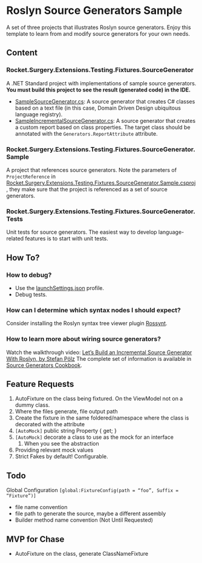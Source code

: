 # Roslyn Source Generators Sample

A set of three projects that illustrates Roslyn source generators. Enjoy this template to learn from and modify source generators for your own needs.

## Content
### Rocket.Surgery.Extensions.Testing.Fixtures.SourceGenerator
A .NET Standard project with implementations of sample source generators.
**You must build this project to see the result (generated code) in the IDE.**

- [SampleSourceGenerator.cs](SampleSourceGenerator.cs): A source generator that creates C# classes based on a text file (in this case, Domain Driven Design ubiquitous language registry).
- [SampleIncrementalSourceGenerator.cs](SampleIncrementalSourceGenerator.cs): A source generator that creates a custom report based on class properties. The target class should be annotated with the `Generators.ReportAttribute` attribute.

### Rocket.Surgery.Extensions.Testing.Fixtures.SourceGenerator.Sample
A project that references source generators. Note the parameters of `ProjectReference` in [Rocket.Surgery.Extensions.Testing.Fixtures.SourceGenerator.Sample.csproj](../Rocket.Surgery.Extensions.Testing.Fixtures.SourceGenerator.Sample/Rocket.Surgery.Extensions.Testing.Fixtures.SourceGenerator.Sample.csproj), they make sure that the project is referenced as a set of source generators. 

### Rocket.Surgery.Extensions.Testing.Fixtures.SourceGenerator.Tests
Unit tests for source generators. The easiest way to develop language-related features is to start with unit tests.

## How To?
### How to debug?
- Use the [launchSettings.json](Properties/launchSettings.json) profile.
- Debug tests.

### How can I determine which syntax nodes I should expect?
Consider installing the Roslyn syntax tree viewer plugin [Rossynt](https://plugins.jetbrains.com/plugin/16902-rossynt/).

### How to learn more about wiring source generators?
Watch the walkthrough video: [Let’s Build an Incremental Source Generator With Roslyn, by Stefan Pölz](https://youtu.be/azJm_Y2nbAI)
The complete set of information is available in [Source Generators Cookbook](https://github.com/dotnet/roslyn/blob/main/docs/features/source-generators.cookbook.md).


## Feature Requests

1. AutoFixture on the class being fixtured.  On the ViewModel not on a dummy class.
2. Where the files generate, file output path
3. Create the fixture in the same foldered/namespace where the class is decorated with the attribute
4. `[AutoMock]` public string Property { get; }
5. `[AutoMock]` decorate a class to use as the mock for an interface
    1. When you see the abstraction
6. Providing relevant mock values
7. Strict Fakes by default! Configurable.


## Todo

Global Configuration `[global:FixtureConfig(path = “foo”, Suffix = “Fixture”)]`
- file name convention
- file path to generate the source, maybe a different assembly
- Builder method name convention (Not Until Requested)

## MVP for Chase
- AutoFixture on the class, generate ClassNameFixture